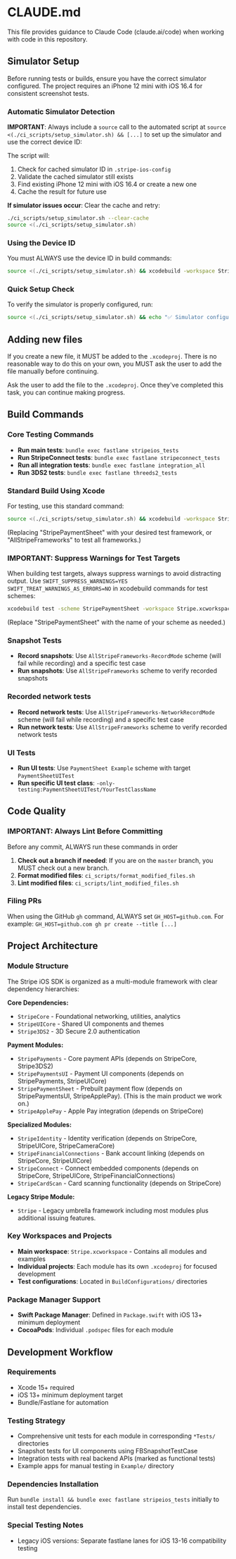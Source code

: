 # CLAUDE.md

This file provides guidance to Claude Code (claude.ai/code) when working with code in this repository.

## Simulator Setup

Before running tests or builds, ensure you have the correct simulator configured. The project requires an iPhone 12 mini with iOS 16.4 for consistent screenshot tests.

### Automatic Simulator Detection

**IMPORTANT**: Always include a `source` call to the automated script at `source <(./ci_scripts/setup_simulator.sh) && [...]` to set up the simulator and use the correct device ID:

The script will:
1. Check for cached simulator ID in `.stripe-ios-config`
2. Validate the cached simulator still exists
3. Find existing iPhone 12 mini with iOS 16.4 or create a new one
4. Cache the result for future use

**If simulator issues occur**: Clear the cache and retry:
```bash
./ci_scripts/setup_simulator.sh --clear-cache
source <(./ci_scripts/setup_simulator.sh)
```

### Using the Device ID

You must ALWAYS use the device ID in build commands:
```bash
source <(./ci_scripts/setup_simulator.sh) && xcodebuild -workspace Stripe.xcworkspace -scheme "StripePaymentSheet" -destination "id=$DEVICE_ID_FROM_USER_SETTINGS,arch=arm64" -quiet
```

### Quick Setup Check

To verify the simulator is properly configured, run:
```bash
source <(./ci_scripts/setup_simulator.sh) && echo "✅ Simulator configured: $DEVICE_ID_FROM_USER_SETTINGS"
```

## Adding new files
If you create a new file, it MUST be added to the `.xcodeproj`. There is no reasonable way to do this on your own, you MUST ask the user to add the file manually before continuing.

Ask the user to add the file to the `.xcodeproj`. Once they've completed this task, you can continue making progress.

## Build Commands

### Core Testing Commands
- **Run main tests**: `bundle exec fastlane stripeios_tests`
- **Run StripeConnect tests**: `bundle exec fastlane stripeconnect_tests` 
- **Run all integration tests**: `bundle exec fastlane integration_all`
- **Run 3DS2 tests**: `bundle exec fastlane threeds2_tests`

### Standard Build Using Xcode
For testing, use this standard command:
```bash
source <(./ci_scripts/setup_simulator.sh) && xcodebuild -workspace Stripe.xcworkspace -scheme "StripePaymentSheet" -destination "id=$DEVICE_ID_FROM_USER_SETTINGS,arch=arm64" -quiet SWIFT_SUPPRESS_WARNINGS=YES SWIFT_TREAT_WARNINGS_AS_ERRORS=NO
```
(Replacing "StripePaymentSheet" with your desired test framework, or "AllStripeFrameworks" to test all frameworks.)

### **IMPORTANT: Suppress Warnings for Test Targets**
When building test targets, always suppress warnings to avoid distracting output. Use `SWIFT_SUPPRESS_WARNINGS=YES SWIFT_TREAT_WARNINGS_AS_ERRORS=NO` in xcodebuild commands for test schemes:
```bash
xcodebuild test -scheme StripePaymentSheet -workspace Stripe.xcworkspace -destination "id=$DEVICE_ID_FROM_USER_SETTINGS,arch=arm64" -quiet SWIFT_SUPPRESS_WARNINGS=YES SWIFT_TREAT_WARNINGS_AS_ERRORS=NO
```
(Replace "StripePaymentSheet" with the name of your scheme as needed.)

### Snapshot Tests
- **Record snapshots**: Use `AllStripeFrameworks-RecordMode` scheme (will fail while recording) and a specific test case
- **Run snapshots**: Use `AllStripeFrameworks` scheme to verify recorded snapshots

### Recorded network tests
- **Record network tests**: Use `AllStripeFrameworks-NetworkRecordMode` scheme (will fail while recording) and a specific test case
- **Run network tests**: Use `AllStripeFrameworks` scheme to verify recorded network tests

### UI Tests
- **Run UI tests**: Use `PaymentSheet Example` scheme with target `PaymentSheetUITest`
- **Run specific UI test class**: `-only-testing:PaymentSheetUITest/YourTestClassName`

## Code Quality

### **IMPORTANT: Always Lint Before Committing**
Before any commit, ALWAYS run these commands in order

1. **Check out a branch if needed**: If you are on the `master` branch, you MUST check out a new branch.
2. **Format modified files**: `ci_scripts/format_modified_files.sh`
3. **Lint modified files**: `ci_scripts/lint_modified_files.sh`

### Filing PRs
When using the GitHub `gh` command, ALWAYS set `GH_HOST=github.com`. For example: `GH_HOST=github.com gh pr create --title [...]`

## Project Architecture

### Module Structure
The Stripe iOS SDK is organized as a multi-module framework with clear dependency hierarchies:

**Core Dependencies:**
- `StripeCore` - Foundational networking, utilities, analytics
- `StripeUICore` - Shared UI components and themes
- `Stripe3DS2` - 3D Secure 2.0 authentication

**Payment Modules:**
- `StripePayments` - Core payment APIs (depends on StripeCore, Stripe3DS2)
- `StripePaymentsUI` - Payment UI components (depends on StripePayments, StripeUICore)
- `StripePaymentSheet` - Prebuilt payment flow (depends on StripePaymentsUI, StripeApplePay). (This is the main product we work on.)
- `StripeApplePay` - Apple Pay integration (depends on StripeCore)

**Specialized Modules:**
- `StripeIdentity` - Identity verification (depends on StripeCore, StripeUICore, StripeCameraCore)
- `StripeFinancialConnections` - Bank account linking (depends on StripeCore, StripeUICore)
- `StripeConnect` - Connect embedded components (depends on StripeCore, StripeUICore, StripeFinancialConnections)
- `StripeCardScan` - Card scanning functionality (depends on StripeCore)

**Legacy Stripe Module:**
- `Stripe` - Legacy umbrella framework including most modules plus additional issuing features.

### Key Workspaces and Projects
- **Main workspace**: `Stripe.xcworkspace` - Contains all modules and examples
- **Individual projects**: Each module has its own `.xcodeproj` for focused development
- **Test configurations**: Located in `BuildConfigurations/` directories

### Package Manager Support
- **Swift Package Manager**: Defined in `Package.swift` with iOS 13+ minimum deployment
- **CocoaPods**: Individual `.podspec` files for each module

## Development Workflow

### Requirements
- Xcode 15+ required
- iOS 13+ minimum deployment target
- Bundle/Fastlane for automation

### Testing Strategy
- Comprehensive unit tests for each module in corresponding `*Tests/` directories
- Snapshot tests for UI components using FBSnapshotTestCase
- Integration tests with real backend APIs (marked as functional tests)
- Example apps for manual testing in `Example/` directory

### Dependencies Installation
Run `bundle install && bundle exec fastlane stripeios_tests` initially to install test dependencies.

### Special Testing Notes
- Legacy iOS versions: Separate fastlane lanes for iOS 13-16 compatibility testing